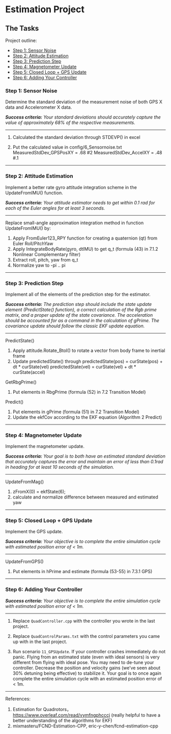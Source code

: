 # Estimation Project #


## The Tasks ##

Project outline:

 - [Step 1: Sensor Noise](#step-1-sensor-noise)
 - [Step 2: Attitude Estimation](#step-2-attitude-estimation)
 - [Step 3: Prediction Step](#step-3-prediction-step)
 - [Step 4: Magnetometer Update](#step-4-magnetometer-update)
 - [Step 5: Closed Loop + GPS Update](#step-5-closed-loop--gps-update)
 - [Step 6: Adding Your Controller](#step-6-adding-your-controller)



### Step 1: Sensor Noise ###

Determine the standard deviation of the measurement noise of both GPS X data and Accelerometer X data.

***Success criteria:*** *Your standard deviations should accurately capture the value of approximately 68% of the respective measurements.*

---------------
1. Calculated the standard deviation through STDEVP() in excel

2. Put the calculated value in config/6_Sensornoise.txt
   MeasuredStdDev_GPSPosXY = .68  #2
   MeasuredStdDev_AccelXY = .48  #.1

---------------


### Step 2: Attitude Estimation ###

Implement a better rate gyro attitude integration scheme in the UpdateFromIMU() function.

***Success criteria:*** *Your attitude estimator needs to get within 0.1 rad for each of the Euler angles for at least 3 seconds.*

---------------
Replace small-angle approximation integration method in function UpdateFromIMU() by:

1. Apply FromEuler123_RPY function for creating a quaternion (qt) from Euler Roll/PitchYaw
2. Apply IntegrateBodyRate(gyro, dtIMU) to get q_t (formula (43) in 7.1.2 Nonlinear Complementary filter)
3. Extract roll, pitch, yaw from q_t
4. Normalize yaw to -pi .. pi

---------------


### Step 3: Prediction Step ###

Implement all of the elements of the prediction step for the estimator.

***Success criteria:*** *The prediction step should include the state update element (PredictState() function), a correct calculation of the Rgb prime matrix, and a proper update of the state covariance. The acceleration should be accounted for as a command in the calculation of gPrime. The covariance update should follow the classic EKF update equation.*

---------------
PredictState()
1. Apply attitude.Rotate_BtoI(<V3F>) to rotate a vector from body frame to inertial frame
2. Update predictedState() through 
   predictedState(pos) = curState(pos) + dt * curState(vel)
   predictedState(vel) = curState(vel) + dt * curState(accel)

GetRbgPrime()
1. Put elements in RbgPrime (formula (52) in 7.2 Transition Model)

Predict()
1. Put elements in gPrime (formula (51) in 7.2 Transition Model)
2. Update the ekfCov according to the EKF equation (Algorithm 2 Predict)

---------------



### Step 4: Magnetometer Update ###

Implement the magnetometer update.

***Success criteria:*** *Your goal is to both have an estimated standard deviation that accurately captures the error and maintain an error of less than 0.1rad in heading for at least 10 seconds of the simulation.*

---------------
UpdateFromMag()
1. zFromX(0) = ekfState(6);
2. calculate and normalize difference between measured and estimated yaw

---------------


### Step 5: Closed Loop + GPS Update ###

Implement the GPS update.

***Success criteria:*** *Your objective is to complete the entire simulation cycle with estimated position error of < 1m.*

---------------
UpdateFromGPS()
1. Put elements in hPrime and estimate (formula (53-55) in 7.3.1 GPS)

---------------


### Step 6: Adding Your Controller ###


***Success criteria:*** *Your objective is to complete the entire simulation cycle with estimated position error of < 1m.*

---------------
1. Replace `QuadController.cpp` with the controller you wrote in the last project.

2. Replace `QuadControlParams.txt` with the control parameters you came up with in the last project.

3. Run scenario `11_GPSUpdate`. If your controller crashes immediately do not panic. Flying from an estimated state (even with ideal sensors) is very different from flying with ideal pose. You may need to de-tune your controller. Decrease the position and velocity gains (we’ve seen about 30% detuning being effective) to stabilize it.  Your goal is to once again complete the entire simulation cycle with an estimated position error of < 1m.
---------------


References:
1. Estimation for Quadrotors，https://www.overleaf.com/read/vymfngphcccj (really helpful to have a better understanding of the algorithms for EKF)
2. mixmasteru/FCND-Estimation-CPP, eric-y-chen/fcnd-estimation-cpp